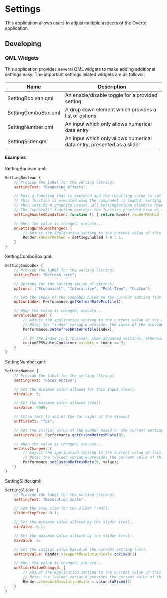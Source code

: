 # Settings
This application allows users to adjust multiple aspects of the Overte application.

## Developing

### QML Widgets
This application provides several QML widgets to make adding additional settings easy.
The important settings related widgets are as follows:

| Name                | Description                                                            |
|---------------------|------------------------------------------------------------------------|
| SettingBoolean.qml  | An enable/disable toggle for a provided setting                        |
| SettingComboBox.qml | A drop down element which provides a list of options                   |
| SettingNumber.qml   | An input which only allows numerical data entry                        |
| SettingSlider.qml   | An input which only allows numerical data entry, presented as a slider |

#### Examples

SettingBoolean.qml:
```qml
SettingBoolean {
	// Provide the label for the setting (String).
	settingText: "Rendering effects";

	// Pass a function that is executed and the resulting value is set to the internal variable "settingEnabled"
	// This function is executed when the component is loaded, setting the initial state of the boolean.
	// When setting a graphics preset, all SettingBoolean elements have their "update()" function executed.
	// The "update()" function executes the function provided here as the "settingEnabledCondition".
	settingEnabledCondition: function () { return Render.renderMethod === 0; }

	// When the value is changed, execute...
	onSettingEnabledChanged: {
		// Adjust the application setting to the current value of this boolean.
		Render.renderMethod = settingEnabled ? 0 : 1;
	}
}
```


SettingComboBox.qml:
```qml 
SettingComboBox {
	// Provide the label for the setting (String).
	settingText: "Refresh rate";

	// Options for the setting (Array of strings)
	options: ["Economical", "Interactive", "Real-Time", "Custom"];

	// Set the index of the combobox based on the current setting (int).
	optionIndex: Performance.getRefreshRateProfile();

	// When the value is changed, execute...
	onValueChanged: {						
		// Adjust the application setting to the current value of the combobox.
		// Note: the "index" variable provides the index of the provided options which is selected.
		Performance.setRefreshRateProfile(index);

		// If the index is 3 (Custom), show advanced settings, otherwise hide advanced settings.
		customFPSVaulesContainer.visible = index == 3;
	}
}
```

SettingNumber.qml:
```qml
SettingNumber {
	// Provide the label for the setting (String).
	settingText: "Focus Active";

	// Set the minimum value allowed for this input (real).
	minValue: 5;

	// Set the maximum value allowed (real).
	maxValue: 9999;

	// Extra text to add at the far right of the element.
	suffixText: "fps";

	// Set the initial value of the number based on the current setting (var).
	settingValue: Performance.getCustomRefreshRate(0);

	// When the value is changed, execute...
	onValueChanged: {
		// Adjust the application setting to the current value of this number.
		// Note: the "value" variable provides the current value of this element.
		Performance.setCustomRefreshRate(0, value);
	}
}
```

SettingSlider.qml:
```qml
SettingSlider {
	// Provide the label for the setting (String).
	settingText: "Resolution scale";

	// Set the step size for the slider (real).
	sliderStepSize: 0.1;

	// Set the minimum value allowed by the slider (real).
	minValue: 0.1;

	// Set the maximum value allowed by the slider (real).
	maxValue: 2;

	// Set the initial value based on the current setting (var).
	settingValue: Render.viewportResolutionScale.toFixed(1)

	// When the value is changed, execute...
	onSliderValueChanged: {
		// Adjust the application setting to the current value of this slider.
		// Note: the "value" variable provides the current value of this element.
		Render.viewportResolutionScale = value.toFixed(1)
	}
}
```